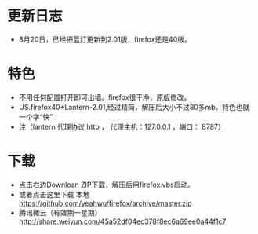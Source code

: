 更新日志
=========
* 8月20日，已经把蓝灯更新到2.01版，firefox还是40版。

特色
=======
* 不用任何配置打开即可出墙。firefox很干净，原版修改。
* US.firefox40+Lantern-2.01,经过精简，解压后大小不过80多mb。特色也就一个字“快”！
* 注（lantern 代理协议 http ， 代理主机：127.0.0.1 ，端口： 8787）

下载
=======
* 点击右边Downloan ZIP下载，解压后用firefox.vbs启动。
* 或者点击这里下载  本地 https://github.com/yeahwu/firefox/archive/master.zip
* 腾讯微云（有效期一星期）http://share.weiyun.com/45a52df04ec378f8ec6a69ee0a44f1c7

